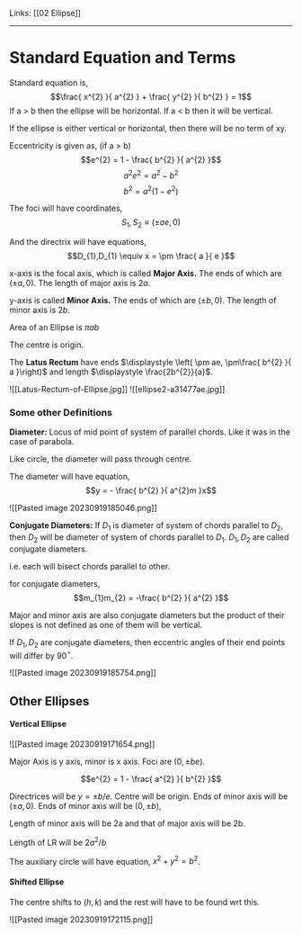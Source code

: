 Links: [[02 Ellipse]]
___
# Standard Equation and Terms 
Standard equation is,
$$\frac{ x^{2} }{ a^{2} } + \frac{ y^{2} }{ b^{2} } = 1$$
If a > b then the ellipse will be horizontal. 
If a < b then it will be vertical. 

If the ellipse is either vertical or horizontal, then there will be no term of xy. 

Eccentricity is given as, (if a > b)
$$e^{2} = 1 - \frac{ b^{2} }{ a^{2} }$$
$$a^{2}e^{2} = a^{2} - b^{2}$$
$$b^{2} = a^{2}(1 - e^{2})$$

The foci will have coordinates,
$$S_{1}, S_{2} \equiv (\pm ae, 0)$$

And the directrix will have equations,
$$D_{1},D_{1} \equiv x = \pm \frac{ a }{ e }$$

x-axis is the focal axis, which is called **Major Axis.** The ends of which are $(\pm a,0)$. The length of major axis is $2a$. 

y-axis is called **Minor Axis.** The ends of which are $(\pm b,0)$. The length of minor axis is $2b$. 

Area of an Ellipse is $\pi ab$

The centre is origin. 

The **Latus Rectum** have ends $\displaystyle \left(  \pm ae, \pm\frac{ b^{2} }{ a }\right)$ and length $\displaystyle \frac{2b^{2}}{a}$.

![[Latus-Rectum-of-Ellipse.jpg]]
![[ellipse2-a31477ae.jpg]]

### Some other Definitions 
**Diameter:** Locus of mid point of system of parallel chords. 
Like it was in the case of parabola. 

Like circle, the diameter will pass through centre. 

The diameter will have equation,
$$y = - \frac{ b^{2} }{ a^{2}m }x$$

![[Pasted image 20230919185046.png]]

**Conjugate Diameters:** If $D_{1}$ is diameter of system of chords parallel to $D_{2}$, then $D_{2}$ will be diameter of system of chords parallel to $D_{1}$. $D_{1},D_{2}$ are called conjugate diameters. 

i.e. each will bisect chords parallel to other. 

for conjugate diameters,
$$m_{1}m_{2} = -\frac{ b^{2} }{ a^{2} }$$

Major and minor axis are also conjugate diameters but the product of their slopes is not defined as one of them will be vertical. 

If $D_{1},D_{2}$ are conjugate diameters, then eccentric angles of their end points will differ by 90$^{\circ}$. 

![[Pasted image 20230919185754.png]]


## Other Ellipses 
#### Vertical Ellipse 
![[Pasted image 20230919171654.png]]

Major Axis is y axis, minor is x axis. 
Foci are $(0,\pm be)$. 

$$e^{2} = 1 - \frac{ a^{2} }{ b^{2} }$$

Directrices will be $y = \pm b /e$. 
Centre will be origin. 
Ends of minor axis will be $(\pm a, 0)$.
Ends of minor axis will be $(0, \pm b)$,

Length of minor axis will be 2a and that of major axis will be 2b. 

Length of LR will be $2a^{2} /b$

The auxiliary circle will have equation, $x^{2} + y^{2} = b^{2}$.

#### Shifted Ellipse 
The centre shifts to $(h,k)$ and the rest will have to be found wrt this. 

![[Pasted image 20230919172115.png]]

